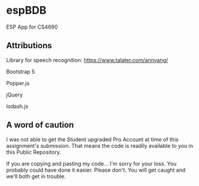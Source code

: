 # espBDB

ESP App for CS4690

## Attributions

Library for speech recognition: https://www.talater.com/annyang/

Bootstrap 5

Popper.js

jQuery

lodash.js

## A word of caution

I was not able to get the Student upgraded Pro Account at time of this assignment's submission. That means the code is readily available to you in this Public Repository.

If you are copying and pasting my code... I'm sorry for your loss. You probably could have done it easier. Please don't. You will get caught and we'll both get in trouble.
